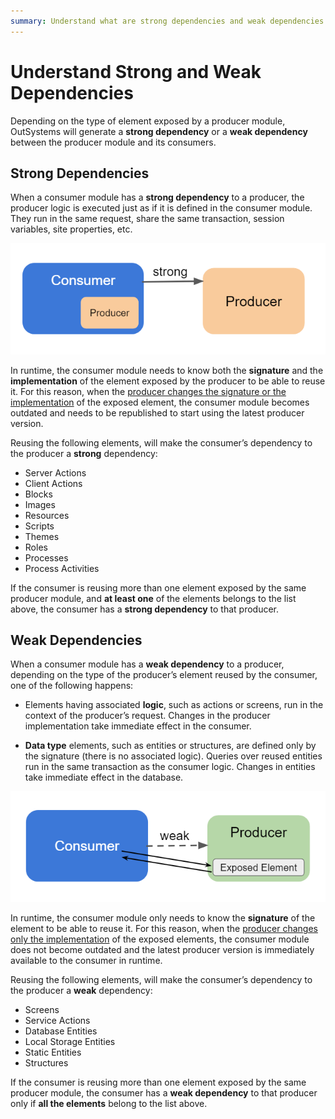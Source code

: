 ```yaml
---
summary: Understand what are strong dependencies and weak dependencies between modules.
---
```


# Understand Strong and Weak Dependencies

Depending on the type of element exposed by a producer module, OutSystems will generate a **strong dependency** or a **weak dependency** between the producer module and its consumers.

## Strong Dependencies

When a consumer module has a **strong dependency** to a producer, the producer logic is executed just as if it is defined in the consumer module. They run in the same request, share the same transaction, session variables, site properties, etc.

![](images/strong-weak-dependencies-1.png?width=400)
 
In runtime, the consumer module needs to know both the **signature** and the **implementation** of the element exposed by the producer to be able to reuse it. For this reason, when the [producer changes the signature or the implementation](handle-changes.md#change-functionality-in-the-producer-module) of the exposed element, the consumer module becomes outdated and needs to be republished to start using the latest producer version. 

Reusing the following elements, will make the consumer’s dependency to the producer a **strong** dependency:

* Server Actions
* Client Actions
* Blocks
* Images
* Resources
* Scripts
* Themes
* Roles
* Processes
* Process Activities

If the consumer is reusing more than one element exposed by the same producer module, and **at least one** of the elements belongs to the list above, the consumer has a **strong dependency** to that producer.

## Weak Dependencies

When a consumer module has a **weak dependency** to a producer, depending on the type of the producer’s element reused by the consumer, one of the following happens:

* Elements having associated **logic**, such as actions or screens, run in the context of the producer’s request. Changes in the producer implementation take immediate effect in the consumer.

* **Data type** elements, such as entities or structures, are defined only by the signature (there is no associated logic). Queries over reused entities run in the same transaction as the consumer logic. Changes in entities take immediate effect in the database.

![](images/strong-weak-dependencies-2.png?width=400)

In runtime, the consumer module only needs to know the **signature** of the element to be able to reuse it. For this reason, when the [producer changes only the implementation](handle-changes.md#change-functionality-in-the-producer-module) of the exposed elements, the consumer module does not become outdated and the latest producer version is immediately available to the consumer in runtime.

Reusing the following elements, will make the consumer’s dependency to the producer a **weak** dependency:

* Screens
* Service Actions
* Database Entities
* Local Storage Entities
* Static Entities
* Structures

If the consumer is reusing more than one element exposed by the same producer module, the consumer has a **weak dependency** to that producer only if **all the elements** belong to the list above.
